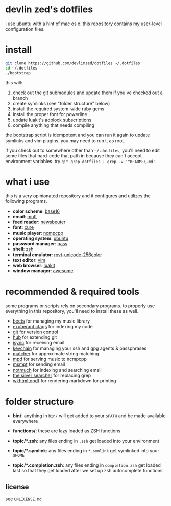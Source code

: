 devlin zed's dotfiles
=====================

i use ubuntu with a hint of mac os x.  this repository contains my user-level
configuration files.

install
=======

```sh
git clone https://github.com/devlinzed/dotfiles ~/.dotfiles
cd ~/.dotfiles
./bootstrap
```

this will:

1. check out the git submodules and update them if you've checked out a branch
2. create symlinks (see "folder structure" below)
3. install the required system-wide ruby gems
4. install the proper font for powerline
5. update luakit's adblock subscriptions
6. compile anything that needs compiling

the bootstrap script is idempotent and you can run it again to update symlinks
and vim plugins.  you may need to run it as root.

if you check out to somewhere other than `~/.dotfiles`, you'll need to edit
some files that hard-code that path in because they can't accept environment
variables.  try `git grep dotfiles | grep -v '^README\.md'`.

what i use
==========

this is a very opinionated repository and it configures and utilizes the
following programs.

* **color scheme**: [base16](https://github.com/chriskempson/base16)
* **email**: [mutt](http://mutt.org/)
* **feed reader**: [newsbeuter](http://newsbeuter.org/)
* **font**: [cure](http://artwizaleczapka.sourceforge.net/)
* **music player**: [ncmpcpp](http://ncmpcpp.rybczak.net/)
* **operating system**: [ubuntu](http://ubuntu.com)
* **password manager**: [pass](http://zx2c4.com/projects/password-store/)
* **shell**: [zsh](http://zsh.org/)
* **terminal emulator**: [rxvt-unicode-256color](https://en.wikipedia.org/wiki/Rxvt)
* **text editor**: [vim](http://vim.org)
* **web browser**: [luakit](http://luakit.org)
* **window manager**: [awesome](http://awesome.naquadah.org/)

recommended & required tools
============================

some programs or scripts rely on secondary programs.  to properly use
everything in this repository, you'll need to install these as well.

* [beets](http://beets.radbox.org) for managing my music library
* [exuberant ctags](http://ctags.sourceforge.net/) for indexing my code
* [git](http://git-scm.org) for version control
* [hub](https://github.com/defunkt/hub) for extending git
* [isync](http://isync.sourceforge.net/) for receiving email
* [keychain](http://www.funtoo.org/wiki/Keychain) for managing your ssh and gpg
  agents & passphrases
* [matcher](https://github.com/burke/matcher) for approximate string matching
* [mpd](http://mpd.wikia.com/wiki/Music_Player_Daemon_Wiki) for serving music
  to ncmpcpp
* [msmpt](http://msmtp.sourceforge.net) for sending email
* [notmuch](http://notmuchmail.org/) for indexing and searching email
* [the silver searcher](https://github.com/ggreer/the_silver_searcher) for
  replacing grep
* [wkhtmltopdf](http://code.google.com/p/wkhtmltopdf/) for rendering markdown
  for printing

folder structure
================

- **bin/**: anything in `bin/` will get added to your `$PATH` and be made
  available everywhere

- **functions/**: these are lazy loaded as ZSH functions

- **topic/\*.zsh**: any files ending in `.zsh` get loaded into your environment

- **topic/\*.symlink**: any files ending in `*.symlink` get symlinked into your
  `$HOME`

- **topic/\*.completion.zsh**: any files ending in `completion.zsh` get loaded
  last so that they get loaded after we set up zsh autocomplete functions

license
-------

see `UNLICENSE.md`
